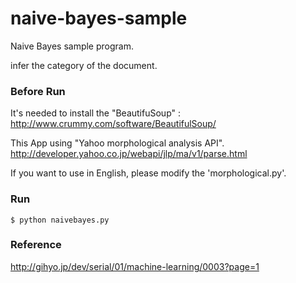 # naive-bayes-sample

Naive Bayes sample program.

infer the category of the document. 

### Before Run

It's needed to install the "BeautifuSoup" : http://www.crummy.com/software/BeautifulSoup/

This App using "Yahoo morphological analysis API".
http://developer.yahoo.co.jp/webapi/jlp/ma/v1/parse.html

If you want to use in English, please modify the 'morphological.py'.

### Run

	$ python naivebayes.py

### Reference

http://gihyo.jp/dev/serial/01/machine-learning/0003?page=1
